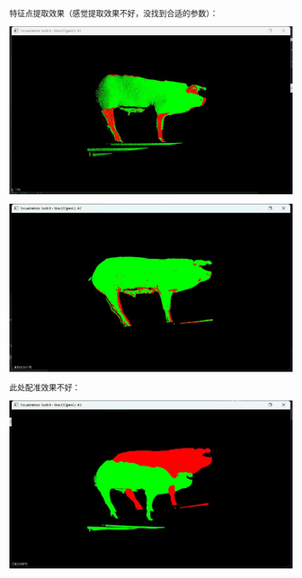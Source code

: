 特征点提取效果（感觉提取效果不好，没找到合适的参数）：

![image](https://github.com/Amroning/Point-Cloud-Registration/blob/main/NARF/img/1.jpg)

![image](https://github.com/Amroning/Point-Cloud-Registration/blob/main/NARF/img/2.jpg)

此处配准效果不好：

![image](https://github.com/Amroning/Point-Cloud-Registration/blob/main/NARF/img/3.jpg)
